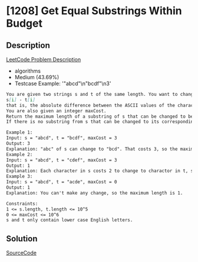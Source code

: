 # [1208] Get Equal Substrings Within Budget

## Description

[LeetCode Problem Description](https://leetcode.com/problems/get-equal-substrings-within-budget/description/)

* algorithms
* Medium (43.69%)
* Testcase Example:  '"abcd"\n"bcdf"\n3'

```md
You are given two strings s and t of the same length. You want to change s to t. Changing the i-th character of s to i-th character of t costs
s[i] - t[i]
that is, the absolute difference between the ASCII values of the characters.
You are also given an integer maxCost.
Return the maximum length of a substring of s that can be changed to be the same as the corresponding substring of twith a cost less than or equal to maxCost.
If there is no substring from s that can be changed to its corresponding substring from t, return 0.

Example 1:
Input: s = "abcd", t = "bcdf", maxCost = 3
Output: 3
Explanation: "abc" of s can change to "bcd". That costs 3, so the maximum length is 3.
Example 2:
Input: s = "abcd", t = "cdef", maxCost = 3
Output: 1
Explanation: Each character in s costs 2 to change to charactor in t, so the maximum length is 1.
Example 3:
Input: s = "abcd", t = "acde", maxCost = 0
Output: 1
Explanation: You can't make any change, so the maximum length is 1.

Constraints:
1 <= s.length, t.length <= 10^5
0 <= maxCost <= 10^6
s and t only contain lower case English letters.

```

## Solution

[SourceCode](./solution.js)
